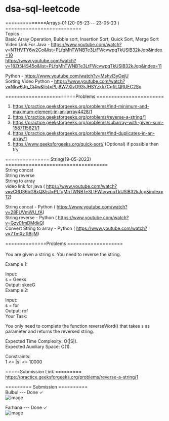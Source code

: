 # dsa-sql-leetcode

==============Arrays-01 (20-05-23 -- 23-05-23 ) ========================== </br>
Topics : </br>
Basic Array Operation, Bubble sort, Insertion Sort, Quick Sort, Merge Sort 
Video Link For Java - https://www.youtube.com/watch?v=NTHVTY6w2Co&list=PLfqMhTWNBTe3LtFWcvwpqTkUSlB32kJop&index=10 </br>
https://www.youtube.com/watch?v=18Zt5I4S45o&list=PLfqMhTWNBTe3LtFWcvwpqTkUSlB32kJop&index=11 </br>

Python - https://www.youtube.com/watch?v=Mshvl3yOejU </br>
Sorting Video Python - https://www.youtube.com/watch?v=Nkw6Jg_Gi4w&list=PLj8W7XIvO93rJHSYzkk7CgfiLQRUEC2Sq </br>

========================Problems ======================= </br>
1. https://practice.geeksforgeeks.org/problems/find-minimum-and-maximum-element-in-an-array4428/1 </br>
2. https://practice.geeksforgeeks.org/problems/reverse-a-string/1 </br>
3. https://practice.geeksforgeeks.org/problems/subarray-with-given-sum-1587115621/1 </br>
4. https://practice.geeksforgeeks.org/problems/find-duplicates-in-an-array/1 </br>
5. https://www.geeksforgeeks.org/quick-sort/  (Optional) if possible then try </br>

=============== String(19-05-2023) =================================== </br>
String concat </br>
String reverse </br>
String to array </br>
video link for java ( https://www.youtube.com/watch?v=vCRD36bG8xQ&list=PLfqMhTWNBTe3LtFWcvwpqTkUSlB32kJop&index=12) </br>

String concat - Python ( https://www.youtube.com/watch?v=28FUVmWU_fA) </br>
String reverse - Python ( https://www.youtube.com/watch?v=Gzy0fmDMdkQ) </br>
Convert String to array - Python ( https://www.youtube.com/watch?v=7TmXzTt8jjM) </br>

==============Problems ===================</br></br>
You are given a string s. You need to reverse the string.</br>

Example 1:</br>

Input:</br>
s = Geeks</br>
Output: skeeG</br>
Example 2:</br>

Input:</br>
s = for</br>
Output: rof</br>
Your Task:</br>

You only need to complete the function reverseWord() that takes s as parameter and returns the reversed string.</br>

Expected Time Complexity: O(|S|).</br>
Expected Auxiliary Space: O(1).</br>

Constraints:</br>
1 <= |s| <= 10000</br>

=====Submission Link =========</br>
https://practice.geeksforgeeks.org/problems/reverse-a-string/1   </br>


========= Submission ========== </br>
Bulbul --- Done ✓ </br>
![image](https://github.com/ahmed-bulbul/dsa-sql-leetcode/assets/70557643/ccee3e4a-273c-4681-8edc-1f5e5c695d9d) </br>

Farhana --- Done ✓ </br>
![image](https://github.com/ahmed-bulbul/dsa-sql-leetcode/assets/70557643/ac8250c5-aa06-4b50-837c-a452f5ec10f2)

